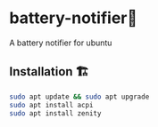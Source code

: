 # battery-notifier🔋
A battery notifier for ubuntu 

## Installation 🏗

```bash
sudo apt update && sudo apt upgrade 
sudo apt install acpi 
sudo apt install zenity
```
